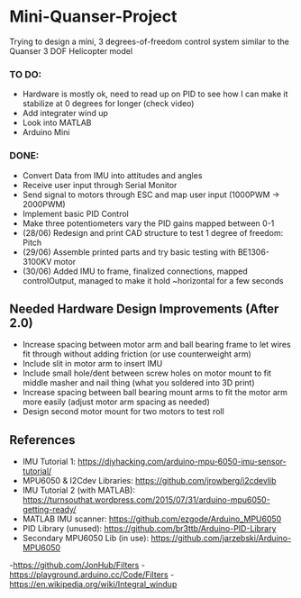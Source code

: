 # Mini-Quanser-Project
Trying to design a mini, 3 degrees-of-freedom control system similar to the Quanser 3 DOF Helicopter model

### TO DO:
- Hardware is mostly ok, need to read up on PID to see how I can make it stabilize at 0 degrees for longer (check video)
- Add integrater wind up
- Look into MATLAB
- Arduino Mini

### DONE:
- Convert Data from IMU into attitudes and angles
- Receive user input through Serial Monitor
- Send signal to motors through ESC and map user input (1000PWM -> 2000PWM)
- Implement basic PID Control
- Make three potentiometers vary the PID gains mapped between 0-1
- (28/06) Redesign and print CAD structure to test 1 degree of freedom: Pitch
- (29/06) Assemble printed parts and try basic testing with BE1306-3100KV motor
- (30/06) Added IMU to frame, finalized connections, mapped controlOutput, managed to make it hold ~horizontal for a few seconds


## Needed Hardware Design Improvements (After 2.0)
- Increase spacing between motor arm and ball bearing frame to let wires fit through without adding friction (or use counterweight arm)
- Include slit in motor arm to insert IMU
- Include small hole/dent between screw holes on motor mount to fit middle masher and nail thing (what you soldered into 3D print)
- Increase spacing between ball bearing mount arms to fit the motor arm more easily (adjust motor arm spacing as needed)
- Design second motor mount for two motors to test roll

## References
- IMU Tutorial 1: https://diyhacking.com/arduino-mpu-6050-imu-sensor-tutorial/
- MPU6050 & I2Cdev Libraries: https://github.com/jrowberg/i2cdevlib
- IMU Tutorial 2 (with MATLAB): https://turnsouthat.wordpress.com/2015/07/31/arduino-mpu6050-getting-ready/
- MATLAB IMU scanner: https://github.com/ezgode/Arduino_MPU6050
- PID Library (unused): https://github.com/br3ttb/Arduino-PID-Library
- Secondary MPU6050 Lib (in use): https://github.com/jarzebski/Arduino-MPU6050

-https://github.com/JonHub/Filters
-https://playground.arduino.cc/Code/Filters
-https://en.wikipedia.org/wiki/Integral_windup
